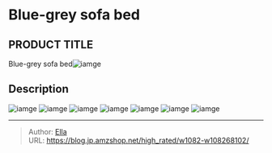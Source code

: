 # Blue-grey sofa bed


## PRODUCT TITLE 

Blue-grey sofa bed![iamge](https://b2bfiles1.gigab2b.cn/image/wkseller/10588/20211117_40ecd1242f11df02f5f2db2c9475c020.jpg)

## Description











![iamge](https://b2bfiles1.gigab2b.cn/image/wkseller/10588/20211117_8d854a4fd06b34a8cdc338a15b809d16.jpg)
![iamge](https://b2bfiles1.gigab2b.cn/image/wkseller/10588/20211117_276fc8dba44d6a9e4bf59a92fe554437.jpg)
![iamge](https://b2bfiles1.gigab2b.cn/image/wkseller/10588/20211117_8463399abde0b497e005ba72c482c3a8.jpg)
![iamge](https://b2bfiles1.gigab2b.cn/image/wkseller/10588/20211117_f256cb48fa3af61d0c6b2b15533fc352.jpg)
![iamge](https://b2bfiles1.gigab2b.cn/image/wkseller/10588/20211117_7e5bfd957668d033ad9bc77a5129edbb.jpg)
![iamge](nan)
![iamge](nan)


---

> Author: [Ella](https://blog.jp.amzshop.net/)  
> URL: https://blog.jp.amzshop.net/high_rated/w1082-w108268102/  

